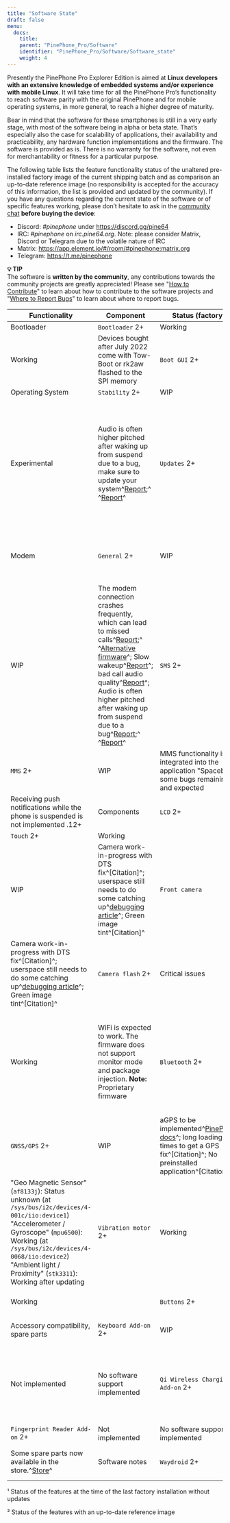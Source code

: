 ```yaml
---
title: "Software State"
draft: false
menu:
  docs:
    title:
    parent: "PinePhone_Pro/Software"
    identifier: "PinePhone_Pro/Software/Software_state"
    weight: 4
---
```


Presently the PinePhone Pro Explorer Edition is aimed at **Linux developers with an extensive knowledge of embedded systems and/or experience with mobile Linux**. It will take time for all the PinePhone Pro’s functionality to reach software parity with the original PinePhone and for mobile operating systems, in more general, to reach a higher degree of maturity.

Bear in mind that the software for these smartphones is still in a very early stage, with most of the software being in alpha or beta state. That’s especially also the case for scalability of applications, their availability and practicability, any hardware function implementations and the firmware. The software is provided as is. There is no warranty for the software, not even for merchantability or fitness for a particular purpose.

The following table lists the feature functionality status of the unaltered pre-installed factory image of the current shipping batch and as comparison an up-to-date reference image (no responsibility is accepted for the accuracy of this information, the list is provided and updated by the community). If you have any questions regarding the current state of the software or of specific features working, please don’t hesitate to ask in the [community chat](/documentation#Community_and_Support) **before buying the device**:

* Discord: _#pinephone_ under https://discord.gg/pine64
* IRC: _#pinephone_ on _irc.pine64.org_. Note: please consider Matrix, Discord or Telegram due to the volatile nature of IRC
* Matrix: https://app.element.io/#/room/#pinephone:matrix.org
* Telegram: https://t.me/pinephone

**💡 TIP**\
The software is **written by the community**, any contributions towards the community projects are greatly appreciated! Please see "[How to Contribute](/documentation/Introduction/How_to_contribute)" to learn about how to contribute to the software projects and "[Where to Report Bugs](/documentation/Introduction/Where_to_report_bugs)" to learn about where to report bugs.

| Functionality | Component | Status (factory)¹ | Status (updated)² | Notes .3+ |
| --- | --- | --- | --- | --- |
| Bootloader | `Bootloader` 2+ | Working |  | `SPI` 2+ |
| Working | Devices bought after July 2022 come with Tow-Boot or rk2aw flashed to the SPI memory | `Boot GUI` 2+ | Working | Implemented with _rk2aw_ .3+ |
| Operating System | `Stability` 2+ | WIP |  | `Suspend` 2+ |
| Experimental | Audio is often higher pitched after waking up from suspend due to a bug, make sure to update your system^[Report](https://github.com/dreemurrs-embedded/Pine64-Arch/issues/381);^ ^[Report](https://gitlab.manjaro.org/manjaro-arm/packages/core/linux-pinephonepro/-/issues/3)^ | `Updates` 2+ | WIP | The pre-flashed and outdated operating system on the eMMC often gets corrupted after updating^[Example](https://forum.pine64.org/showthread.php?tid=15950)^; Pacman database lock preventing updates^[Solution](https://wiki.archlinux.org/title/pacman#%22Failed_to_init_transaction_(unable_to_lock_database)%22_error)^; Keyring bug (solution is to run "pinephonepro-post-install" script as root). .5+ |
| Modem | `General` 2+ | WIP | [Alternative firmware](https://github.com/Biktorgj/pinephone_modem_sdk); Slow wakeup^[Report](https://gitlab.com/mobian1/devices/eg25-manager/-/issues/34)^; Some carriers blocking specific TANs in their network^[Carrier support](/documentation/PinePhone/Modem/Carrier_support)^; **Note:** Proprietary firmware | `Phone` 2+ |
| WIP | The modem connection crashes frequently, which can lead to missed calls^[Report](https://gitlab.com/mobian1/devices/eg25-manager/-/issues/34#note_984212350);^ ^[Alternative firmware](https://github.com/Biktorgj/pinephone_modem_sdk)^; Slow wakeup^[Report](https://gitlab.com/mobian1/devices/eg25-manager/-/issues/34)^; bad call audio quality^[Report](https://gitlab.manjaro.org/manjaro-arm/issues/pinephone/phosh/-/issues/249)^; Audio is often higher pitched after waking up from suspend due to a bug^[Report](https://github.com/dreemurrs-embedded/Pine64-Arch/issues/381);^ ^[Report](https://gitlab.manjaro.org/manjaro-arm/packages/core/linux-pinephonepro/-/issues/3)^ | `SMS` 2+ | Working | SMS functionality is expected to work. In certain cases the functionality might be blocked by a clogged modem^[Report](https://gitlab.manjaro.org/manjaro-arm/issues/pinephone/phosh/-/issues/203)^; Some bugs |
| `MMS` 2+ | WIP | MMS functionality is integrated into the application "Spacebar", some bugs remaining and expected | `Push notifications` 2+ | Not implemented |
| Receiving push notifications while the phone is suspended is not implemented .12+ | Components | `LCD` 2+ | WIP | **Hardware issue**^[Details](https://xnux.eu/log/#055)^ |
| `Touch` 2+ | Working |  | `Rear camera` | Not working |
| WIP | Camera work-in-progress with DTS fix^[Citation]^; userspace still needs to do some catching up^[debugging article](/documentation/PinePhone_Pro/Various/IMX258_camera_debugging)^; Green image tint^[Citation]^ | `Front camera` | Not working | WIP |
| Camera work-in-progress with DTS fix^[Citation]^; userspace still needs to do some catching up^[debugging article](/documentation/PinePhone_Pro/Various/IMX258_camera_debugging)^; Green image tint^[Citation]^ | `Camera flash` 2+ | Critical issues | **Hardware issue**^[Details](https://xnux.eu/log/#069)^; Note: `/sys/class/leds/white:flash` | `WiFi` 2+ |
| Working | WiFi is expected to work. The firmware does not support monitor mode and package injection. **Note:** Proprietary firmware | `Bluetooth` 2+ | WIP | Bluetooth not necessarily working for calls yet due to missing audio routing^[Citation]^; Bluetooth in general dodgy under Pulseaudio.^[Info](https://wiki.archlinux.org/title/bluetooth_headset#Headset_via_Pipewire)^ **Note:** Proprietary firmware |
| `GNSS/GPS` 2+ | WIP | aGPS to be implemented^[PinePhone docs](/documentation/PinePhone/Modem/#gps_gnss)^; long loading times to get a GPS fix^[Citation]^; No preinstalled application^[Citation]^ | `Sensors` 2+ | WIP |
| "Geo Magnetic Sensor" (`af8133j`): Status unknown (at `/sys/bus/i2c/devices/4-001c/iio:device1`)<br> "Accelerometer / Gyroscope" (`mpu6500`): Working (at `/sys/bus/i2c/devices/4-0068/iio:device2`)<br> "Ambient light / Proximity" (`stk3311`): Working after updating | `Vibration motor` 2+ | Working |  | `Notification LED` 2+ |
| Working |  | `Buttons` 2+ | Working | Power buttons and volume buttons are working. .5+ |
| Accessory compatibility, spare parts | `Keyboard Add-on` 2+ | WIP | The keyboard add-on compatibility is work-in-progress. | `LoRa Add-on` 2+ |
| Not implemented | No software support implemented | `Qi Wireless Charging Add-on` 2+ | WIP | Wireless charging with the add-on case is expected to work to some degree. Certain software functionality and a driver is currently missing^[Citation]^ |
| `Fingerprint Reader Add-on` 2+ | Not implemented | No software support implemented | `Spare parts` 2+ | Partial |
| Some spare parts now available in the store.^[Store](https://pine64.com/product-category/pinephonepro-spare-parts/)^ | Software notes | `Waydroid` 2+ | Working | Waydroid is an Android container used to run Android applications. |

¹ Status of the features at the time of the last factory installation without updates

² Status of the features with an up-to-date reference image
